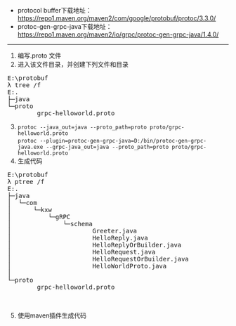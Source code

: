 + protocol buffer下载地址：<https://repo1.maven.org/maven2/com/google/protobuf/protoc/3.3.0/>
+ protoc-gen-grpc-java下载地址：<https://repo1.maven.org/maven2/io/grpc/protoc-gen-grpc-java/1.4.0/>

---

1. 编写.proto 文件
2. 进入该文件目录，并创建下列文件和目录
<pre>
E:\protobuf
λ tree /f
E:.
├─java
└─proto
        grpc-helloworld.proto
</pre>
3. `protoc --java_out=java --proto_path=proto proto/grpc-helloworld.proto`  <br/>
`protoc --plugin=protoc-gen-grpc-java=D:/bin/protoc-gen-grpc-java.exe --grpc-java_out=java --proto_path=proto proto/grpc-helloworld.proto`
4. 生成代码
<pre>
E:\protobuf
λ ptree /f
E:.
├─java
│  └─com
│      └─kxw
│          └─gRPC
│              └─schema
│                      Greeter.java
│                      HelloReply.java
│                      HelloReplyOrBuilder.java
│                      HelloRequest.java
│                      HelloRequestOrBuilder.java
│                      HelloWorldProto.java
│
└─proto
        grpc-helloworld.proto


</pre>

5. 使用maven插件生成代码